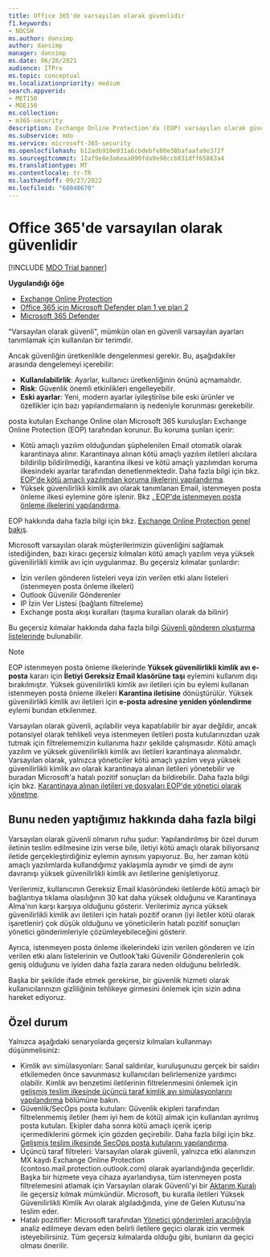 ```yaml
---
title: Office 365'de varsayılan olarak güvenlidir
f1.keywords:
- NOCSH
ms.author: dansimp
author: dansimp
manager: dansimp
ms.date: 06/28/2021
audience: ITPro
ms.topic: conceptual
ms.localizationpriority: medium
search.appverid:
- MET150
- MOE150
ms.collection:
- m365-security
description: Exchange Online Protection'da (EOP) varsayılan olarak güvenli ayarı hakkında daha fazla bilgi edinin
ms.subservice: mdo
ms.service: microsoft-365-security
ms.openlocfilehash: b12adb910e031a6cbdebfe80e38bafaafa9e372f
ms.sourcegitcommit: 12af9e8e3a6eaa090fda9e98ccb831dff65863a4
ms.translationtype: MT
ms.contentlocale: tr-TR
ms.lasthandoff: 09/27/2022
ms.locfileid: "68048670"
---
```

# <a name="secure-by-default-in-office-365"></a>Office 365'de varsayılan olarak güvenlidir

[!INCLUDE [MDO Trial banner](../includes/mdo-trial-banner.md)]

**Uygulandığı öğe**
- [Exchange Online Protection](exchange-online-protection-overview.md)
- [Office 365 için Microsoft Defender plan 1 ve plan 2](defender-for-office-365.md)
- [Microsoft 365 Defender](../defender/microsoft-365-defender.md)

"Varsayılan olarak güvenli", mümkün olan en güvenli varsayılan ayarları tanımlamak için kullanılan bir terimdir.

Ancak güvenliğin üretkenlikle dengelenmesi gerekir. Bu, aşağıdakiler arasında dengelemeyi içerebilir:

- **Kullanılabilirlik**: Ayarlar, kullanıcı üretkenliğinin önünü açmamalıdır.
- **Risk**: Güvenlik önemli etkinlikleri engelleyebilir.
- **Eski ayarlar**: Yeni, modern ayarlar iyileştirilse bile eski ürünler ve özellikler için bazı yapılandırmaların iş nedeniyle korunması gerekebilir.

posta kutuları Exchange Online olan Microsoft 365 kuruluşları Exchange Online Protection (EOP) tarafından korunur. Bu koruma şunları içerir:

- Kötü amaçlı yazılım olduğundan şüphelenilen Email otomatik olarak karantinaya alınır. Karantinaya alınan kötü amaçlı yazılım iletileri alıcılara bildirilip bildirilmediği, karantina ilkesi ve kötü amaçlı yazılımdan koruma ilkesindeki ayarlar tarafından denetlenmektedir. Daha fazla bilgi için bkz. [EOP'de kötü amaçlı yazılımdan koruma ilkelerini yapılandırma](configure-anti-malware-policies.md).
- Yüksek güvenilirlikli kimlik avı olarak tanımlanan Email, istenmeyen posta önleme ilkesi eylemine göre işlenir. Bkz [. EOP'de istenmeyen posta önleme ilkelerini yapılandırma](configure-your-spam-filter-policies.md).

EOP hakkında daha fazla bilgi için bkz. [Exchange Online Protection genel bakış](exchange-online-protection-overview.md).

Microsoft varsayılan olarak müşterilerimizin güvenliğini sağlamak istediğinden, bazı kiracı geçersiz kılmaları kötü amaçlı yazılım veya yüksek güvenilirlikli kimlik avı için uygulanmaz. Bu geçersiz kılmalar şunlardır:

- İzin verilen gönderen listeleri veya izin verilen etki alanı listeleri (istenmeyen posta önleme ilkeleri)
- Outlook Güvenilir Gönderenler
- IP İzin Ver Listesi (bağlantı filtreleme)
- Exchange posta akışı kuralları (taşıma kuralları olarak da bilinir)

Bu geçersiz kılmalar hakkında daha fazla bilgi [Güvenli gönderen oluşturma listelerinde](create-safe-sender-lists-in-office-365.md) bulunabilir.

> [!NOTE]
> EOP istenmeyen posta önleme ilkelerinde **Yüksek güvenilirlikli kimlik avı e-posta** kararı için **İletiyi Gereksiz Email klasörüne taşı** eylemini kullanım dışı bırakılmıştır. Yüksek güvenilirlikli kimlik avı iletileri için bu eylemi kullanan istenmeyen posta önleme ilkeleri **Karantina iletisine** dönüştürülür. Yüksek güvenilirlikli kimlik avı iletileri için **e-posta adresine yeniden yönlendirme** eylemi bundan etkilenmez.

Varsayılan olarak güvenli, açılabilir veya kapatılabilir bir ayar değildir, ancak potansiyel olarak tehlikeli veya istenmeyen iletileri posta kutularınızdan uzak tutmak için filtrelememizin kullanıma hazır şekilde çalışmasıdır. Kötü amaçlı yazılım ve yüksek güvenilirlikli kimlik avı iletileri karantinaya alınmalıdır. Varsayılan olarak, yalnızca yöneticiler kötü amaçlı yazılım veya yüksek güvenilirlikli kimlik avı olarak karantinaya alınan iletileri yönetebilir ve buradan Microsoft'a hatalı pozitif sonuçları da bildirebilir. Daha fazla bilgi için bkz. [Karantinaya alınan iletileri ve dosyaları EOP'de yönetici olarak yönetme](manage-quarantined-messages-and-files.md).

## <a name="more-on-why-were-doing-this"></a>Bunu neden yaptığımız hakkında daha fazla bilgi

Varsayılan olarak güvenli olmanın ruhu şudur: Yapılandırılmış bir özel durum iletinin teslim edilmesine izin verse bile, iletiyi kötü amaçlı olarak biliyorsanız iletide gerçekleştirdiğiniz eylemin aynısını yapıyoruz. Bu, her zaman kötü amaçlı yazılımlarda kullandığımız yaklaşımla aynıdır ve şimdi de aynı davranışı yüksek güvenilirlikli kimlik avı iletilerine genişletiyoruz.

Verilerimiz, kullanıcının Gereksiz Email klasöründeki iletilerde kötü amaçlı bir bağlantıya tıklama olasılığının 30 kat daha yüksek olduğunu ve Karantinaya Alma'nın karşı karşıya olduğunu gösterir. Verilerimiz ayrıca yüksek güvenilirlikli kimlik avı iletileri için hatalı pozitif oranın (iyi iletiler kötü olarak işaretlenir) çok düşük olduğunu ve yöneticilerin hatalı pozitif sonuçları yönetici gönderimleriyle çözümleyebileceğini gösterir.

Ayrıca, istenmeyen posta önleme ilkelerindeki izin verilen gönderen ve izin verilen etki alanı listelerinin ve Outlook'taki Güvenilir Gönderenlerin çok geniş olduğunu ve iyiden daha fazla zarara neden olduğunu belirledik.

Başka bir şekilde ifade etmek gerekirse, bir güvenlik hizmeti olarak kullanıcılarınızın gizliliğinin tehlikeye girmesini önlemek için sizin adına hareket ediyoruz.

## <a name="exceptions"></a>Özel durum

Yalnızca aşağıdaki senaryolarda geçersiz kılmaları kullanmayı düşünmelisiniz:

- Kimlik avı simülasyonları: Sanal saldırılar, kuruluşunuzu gerçek bir saldırı etkilemeden önce savunmasız kullanıcıları belirlemenize yardımcı olabilir. Kimlik avı benzetimi iletilerinin filtrelenmesini önlemek için [gelişmiş teslim ilkesinde üçüncü taraf kimlik avı simülasyonlarını yapılandırma](/microsoft-365/security/office-365-security/configure-advanced-delivery#use-the-microsoft-365-defender-portal-to-configure-third-party-phishing-simulations-in-the-advanced-delivery-policy) bölümüne bakın.
- Güvenlik/SecOps posta kutuları: Güvenlik ekipleri tarafından filtrelenmemiş iletiler (hem iyi hem de kötü) almak için kullanılan ayrılmış posta kutuları. Ekipler daha sonra kötü amaçlı içerik içerip içermediklerini görmek için gözden geçirebilir. Daha fazla bilgi için bkz. [Gelişmiş teslim ilkesinde SecOps posta kutularını yapılandırma](/microsoft-365/security/office-365-security/configure-advanced-delivery#use-the-microsoft-365-defender-portal-to-configure-secops-mailboxes-in-the-advanced-delivery-policy).
- Üçüncü taraf filtreleri: Varsayılan olarak güvenli, yalnızca etki alanınızın MX kaydı Exchange Online Protection (contoso.mail.protection.outlook.com) olarak ayarlandığında geçerlidir. Başka bir hizmete veya cihaza ayarlandıysa, tüm istenmeyen posta filtrelemesini atlamak için Varsayılan olarak Güvenli'yi bir [Aktarım Kuralı](/exchange/security-and-compliance/mail-flow-rules/use-rules-to-set-scl) ile geçersiz kılmak mümkündür. Microsoft, bu kuralla iletileri Yüksek Güvenilirlikli Kimlik Avı olarak algıladığında, yine de Gelen Kutusu'na teslim eder. 
- Hatalı pozitifler: Microsoft tarafından [Yönetici gönderimleri aracılığıyla](admin-submission.md) analiz edilmeye devam eden belirli iletilere geçici olarak izin vermek isteyebilirsiniz. Tüm geçersiz kılmalarda olduğu gibi, bunların da geçici olması önerilir.
